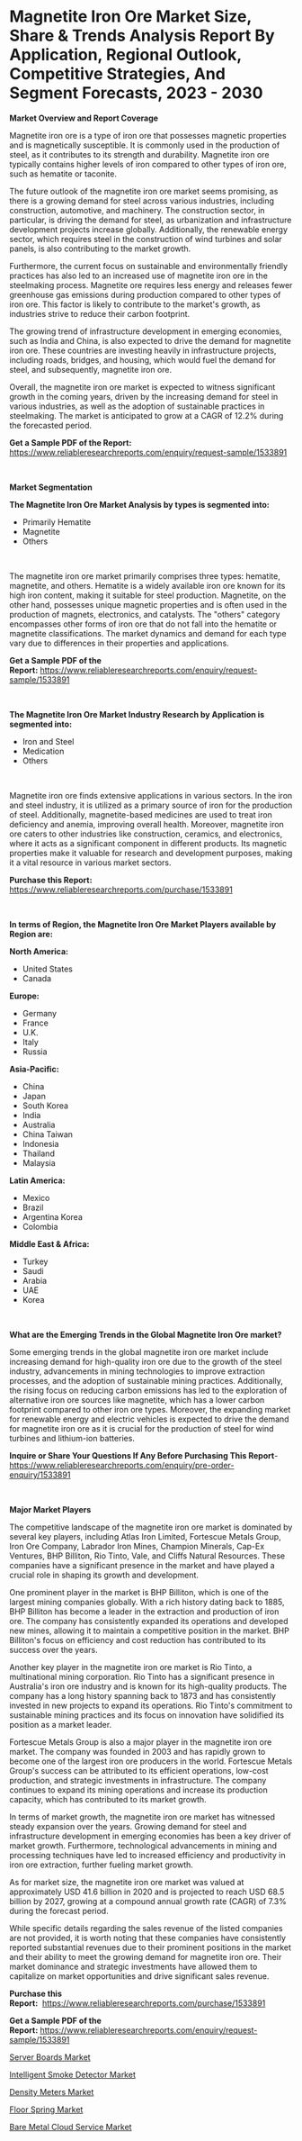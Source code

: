 <p><h1>Magnetite Iron Ore Market Size, Share & Trends Analysis Report By Application, Regional Outlook, Competitive Strategies, And Segment Forecasts, 2023 - 2030</h1></p><p><strong>Market Overview and Report Coverage</strong></p>
<p><p>Magnetite iron ore is a type of iron ore that possesses magnetic properties and is magnetically susceptible. It is commonly used in the production of steel, as it contributes to its strength and durability. Magnetite iron ore typically contains higher levels of iron compared to other types of iron ore, such as hematite or taconite.</p><p>The future outlook of the magnetite iron ore market seems promising, as there is a growing demand for steel across various industries, including construction, automotive, and machinery. The construction sector, in particular, is driving the demand for steel, as urbanization and infrastructure development projects increase globally. Additionally, the renewable energy sector, which requires steel in the construction of wind turbines and solar panels, is also contributing to the market growth.</p><p>Furthermore, the current focus on sustainable and environmentally friendly practices has also led to an increased use of magnetite iron ore in the steelmaking process. Magnetite ore requires less energy and releases fewer greenhouse gas emissions during production compared to other types of iron ore. This factor is likely to contribute to the market's growth, as industries strive to reduce their carbon footprint.</p><p>The growing trend of infrastructure development in emerging economies, such as India and China, is also expected to drive the demand for magnetite iron ore. These countries are investing heavily in infrastructure projects, including roads, bridges, and housing, which would fuel the demand for steel, and subsequently, magnetite iron ore.</p><p>Overall, the magnetite iron ore market is expected to witness significant growth in the coming years, driven by the increasing demand for steel in various industries, as well as the adoption of sustainable practices in steelmaking. The market is anticipated to grow at a CAGR of 12.2% during the forecasted period.</p></p>
<p><strong>Get a Sample PDF of the Report:</strong> <a href="https://www.reliableresearchreports.com/enquiry/request-sample/1533891">https://www.reliableresearchreports.com/enquiry/request-sample/1533891</a></p>
<p>&nbsp;</p>
<p><strong>Market Segmentation</strong></p>
<p><strong>The Magnetite Iron Ore Market Analysis by types is segmented into:</strong></p>
<p><ul><li>Primarily Hematite</li><li>Magnetite</li><li>Others</li></ul></p>
<p>&nbsp;</p>
<p><p>The magnetite iron ore market primarily comprises three types: hematite, magnetite, and others. Hematite is a widely available iron ore known for its high iron content, making it suitable for steel production. Magnetite, on the other hand, possesses unique magnetic properties and is often used in the production of magnets, electronics, and catalysts. The "others" category encompasses other forms of iron ore that do not fall into the hematite or magnetite classifications. The market dynamics and demand for each type vary due to differences in their properties and applications.</p></p>
<p><strong>Get a Sample PDF of the Report:</strong>&nbsp;<a href="https://www.reliableresearchreports.com/enquiry/request-sample/1533891">https://www.reliableresearchreports.com/enquiry/request-sample/1533891</a></p>
<p>&nbsp;</p>
<p><strong>The Magnetite Iron Ore Market Industry Research by Application is segmented into:</strong></p>
<p><ul><li>Iron and Steel</li><li>Medication</li><li>Others</li></ul></p>
<p>&nbsp;</p>
<p><p>Magnetite iron ore finds extensive applications in various sectors. In the iron and steel industry, it is utilized as a primary source of iron for the production of steel. Additionally, magnetite-based medicines are used to treat iron deficiency and anemia, improving overall health. Moreover, magnetite iron ore caters to other industries like construction, ceramics, and electronics, where it acts as a significant component in different products. Its magnetic properties make it valuable for research and development purposes, making it a vital resource in various market sectors.</p></p>
<p><strong>Purchase this Report:</strong>&nbsp; <a href="https://www.reliableresearchreports.com/purchase/1533891">https://www.reliableresearchreports.com/purchase/1533891</a></p>
<p>&nbsp;</p>
<p><strong>In terms of Region, the Magnetite Iron Ore Market Players available by Region are:</strong></p>
<p>
    <p> <strong> North America: </strong>
        <ul>
            <li>United States</li>
            <li>Canada</li>
        </ul>
        </p> 
    <p> <strong> Europe: </strong>
        <ul>
            <li>Germany</li>
            <li>France</li>
            <li>U.K.</li>
            <li>Italy</li>
            <li>Russia</li>
        </ul>
        </p> 
    <p> <strong> Asia-Pacific: </strong>
        <ul>
            <li>China</li>
            <li>Japan</li>
            <li>South Korea</li>
            <li>India</li>
            <li>Australia</li>
            <li>China Taiwan</li>
            <li>Indonesia</li>
            <li>Thailand</li>
            <li>Malaysia</li>
        </ul>
        </p> 
    <p> <strong> Latin America: </strong>
        <ul>
            <li>Mexico</li>
            <li>Brazil</li>
            <li>Argentina Korea</li>
            <li>Colombia</li>
        </ul>
        </p> 
    <p> <strong> Middle East & Africa: </strong>
        <ul>
            <li>Turkey</li>
            <li>Saudi</li>
            <li>Arabia</li>
            <li>UAE</li>
            <li>Korea</li>
        </ul>
    </p>
    </p>
<p>&nbsp;</p>
<p><strong>What are the Emerging Trends in the Global Magnetite Iron Ore market?</strong></p>
<p><p>Some emerging trends in the global magnetite iron ore market include increasing demand for high-quality iron ore due to the growth of the steel industry, advancements in mining technologies to improve extraction processes, and the adoption of sustainable mining practices. Additionally, the rising focus on reducing carbon emissions has led to the exploration of alternative iron ore sources like magnetite, which has a lower carbon footprint compared to other iron ore types. Moreover, the expanding market for renewable energy and electric vehicles is expected to drive the demand for magnetite iron ore as it is crucial for the production of steel for wind turbines and lithium-ion batteries.</p></p>
<p><strong>Inquire or Share Your Questions If Any Before Purchasing This Report</strong>- <a href="https://www.reliableresearchreports.com/enquiry/pre-order-enquiry/1533891">https://www.reliableresearchreports.com/enquiry/pre-order-enquiry/1533891</a></p>
<p>&nbsp;</p>
<p><strong>Major Market Players</strong></p>
<p><p>The competitive landscape of the magnetite iron ore market is dominated by several key players, including Atlas Iron Limited, Fortescue Metals Group, Iron Ore Company, Labrador Iron Mines, Champion Minerals, Cap-Ex Ventures, BHP Billiton, Rio Tinto, Vale, and Cliffs Natural Resources. These companies have a significant presence in the market and have played a crucial role in shaping its growth and development.</p><p>One prominent player in the market is BHP Billiton, which is one of the largest mining companies globally. With a rich history dating back to 1885, BHP Billiton has become a leader in the extraction and production of iron ore. The company has consistently expanded its operations and developed new mines, allowing it to maintain a competitive position in the market. BHP Billiton's focus on efficiency and cost reduction has contributed to its success over the years.</p><p>Another key player in the magnetite iron ore market is Rio Tinto, a multinational mining corporation. Rio Tinto has a significant presence in Australia's iron ore industry and is known for its high-quality products. The company has a long history spanning back to 1873 and has consistently invested in new projects to expand its operations. Rio Tinto's commitment to sustainable mining practices and its focus on innovation have solidified its position as a market leader.</p><p>Fortescue Metals Group is also a major player in the magnetite iron ore market. The company was founded in 2003 and has rapidly grown to become one of the largest iron ore producers in the world. Fortescue Metals Group's success can be attributed to its efficient operations, low-cost production, and strategic investments in infrastructure. The company continues to expand its mining operations and increase its production capacity, which has contributed to its market growth.</p><p>In terms of market growth, the magnetite iron ore market has witnessed steady expansion over the years. Growing demand for steel and infrastructure development in emerging economies has been a key driver of market growth. Furthermore, technological advancements in mining and processing techniques have led to increased efficiency and productivity in iron ore extraction, further fueling market growth.</p><p>As for market size, the magnetite iron ore market was valued at approximately USD 41.6 billion in 2020 and is projected to reach USD 68.5 billion by 2027, growing at a compound annual growth rate (CAGR) of 7.3% during the forecast period.</p><p>While specific details regarding the sales revenue of the listed companies are not provided, it is worth noting that these companies have consistently reported substantial revenues due to their prominent positions in the market and their ability to meet the growing demand for magnetite iron ore. Their market dominance and strategic investments have allowed them to capitalize on market opportunities and drive significant sales revenue.</p></p>
<p><strong>Purchase this Report:</strong>&nbsp;&nbsp;<a href="https://www.reliableresearchreports.com/purchase/1533891">https://www.reliableresearchreports.com/purchase/1533891</a></p>
<p></p>
<p><strong>Get a Sample PDF of the Report:</strong>&nbsp;<a href="https://www.reliableresearchreports.com/enquiry/request-sample/1533891">https://www.reliableresearchreports.com/enquiry/request-sample/1533891</a></p>
<p><p><a href="https://medium.com/@v8581137/server-boards-market-size-and-market-trends-complete-industry-overview-2023-to-2030-fbffd26e2a0f">Server Boards Market</a></p><p><a href="https://medium.com/@efrenmuller/intelligent-smoke-detector-market-size-reveals-the-best-marketing-channels-in-global-industry-359c72529e67">Intelligent Smoke Detector Market</a></p><p><a href="https://medium.com/@danesanford_55006/density-meters-market-insights-into-market-cagr-market-trends-and-growth-strategies-a84c77d1d878">Density Meters Market</a></p><p><a href="https://medium.com/@jettiejohns/floor-spring-market-outlook-industry-overview-and-forecast-2023-to-2030-6cfd8f80f074">Floor Spring Market</a></p><p><a href="https://medium.com/@marcellakin2023/decoding-bare-metal-cloud-service-market-metrics-market-share-trends-and-growth-patterns-0655530f7cb1">Bare Metal Cloud Service Market</a></p></p>